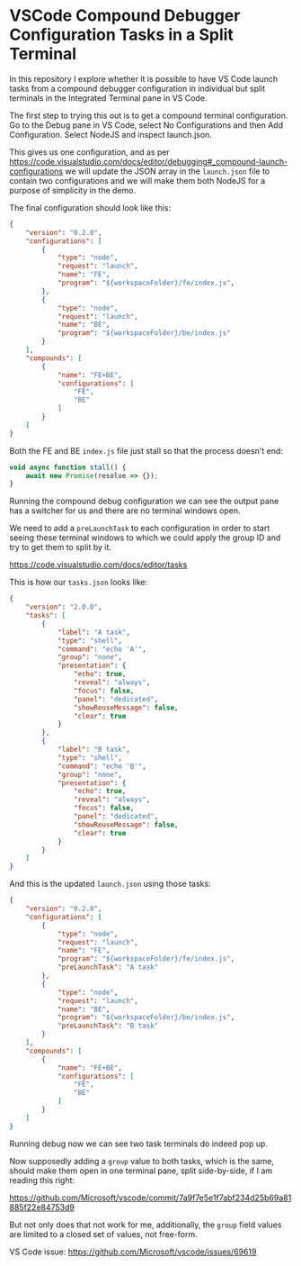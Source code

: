 # VSCode Compound Debugger Configuration Tasks in a Split Terminal

In this repository I explore whether it is possible to have VS Code launch
tasks from a compound debugger configuration in individual but split terminals
in the Integrated Terminal pane in VS Code.

The first step to trying this out is to get a compound terminal configuration.
Go to the Debug pane in VS Code, select No Configurations and then Add
Configuration. Select NodeJS and inspect launch.json.

This gives us one configuration, and as per https://code.visualstudio.com/docs/editor/debugging#_compound-launch-configurations
we will update the JSON array in the `launch.json` file to contain two configurations
and we will make them both NodeJS for a purpose of simplicity in the demo.

The final configuration should look like this:

```json
{
    "version": "0.2.0",
    "configurations": [
        {
            "type": "node",
            "request": "launch",
            "name": "FE",
            "program": "${workspaceFolder}/fe/index.js",
        },
        {
            "type": "node",
            "request": "launch",
            "name": "BE",
            "program": "${workspaceFolder}/be/index.js"
        }
    ],
    "compounds": [
        {
            "name": "FE+BE",
            "configurations": [
                "FE",
                "BE"
            ]
        }
    ]
}
```

Both the FE and BE `index.js` file just stall so that the process doesn't end:

```js
void async function stall() {
    await new Promise(resolve => {});
}
```

Running the compound debug configuration we can see the output pane has a switcher
for us and there are no terminal windows open.

We need to add a `preLaunchTask` to each configuration in order to start seeing
these terminal windows to which we could apply the group ID and try to get them
to split by it.

https://code.visualstudio.com/docs/editor/tasks

This is how our `tasks.json` looks like:

```json
{
    "version": "2.0.0",
    "tasks": [
        {
            "label": "A task",
            "type": "shell",
            "command": "echo 'A'",
            "group": "none",
            "presentation": {
                "echo": true,
                "reveal": "always",
                "focus": false,
                "panel": "dedicated",
                "showReuseMessage": false,
                "clear": true
            }
        },
        {
            "label": "B task",
            "type": "shell",
            "command": "echo 'B'",
            "group": "none",
            "presentation": {
                "echo": true,
                "reveal": "always",
                "focus": false,
                "panel": "dedicated",
                "showReuseMessage": false,
                "clear": true
            }
        }
    ]
}
```

And this is the updated `launch.json` using those tasks:

```json
{
    "version": "0.2.0",
    "configurations": [
        {
            "type": "node",
            "request": "launch",
            "name": "FE",
            "program": "${workspaceFolder}/fe/index.js",
            "preLaunchTask": "A task"
        },
        {
            "type": "node",
            "request": "launch",
            "name": "BE",
            "program": "${workspaceFolder}/be/index.js",
            "preLaunchTask": "B task"
        }
    ],
    "compounds": [
        {
            "name": "FE+BE",
            "configurations": [
                "FE",
                "BE"
            ]
        }
    ]
}
```

Running debug now we can see two task terminals do indeed pop up.

Now supposedly adding a `group` value to both tasks, which is the same,
should make them open in one terminal pane, split side-by-side, if I am reading
this right:

https://github.com/Microsoft/vscode/commit/7a9f7e5e1f7abf234d25b69a81885f22e84753d9

But not only does that not work for me, additionally, the `group` field values
are limited to a closed set of values, not free-form.

VS Code issue: https://github.com/Microsoft/vscode/issues/69619

